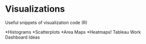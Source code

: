 # Visualizations
 Useful snippets of visualization code (R)

*Histograms
*Scatterplots
*Area Maps
*Heatmaps! 
Tableau Work  
Dashboard Ideas
